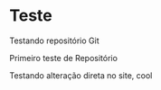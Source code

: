 # Teste
Testando repositório Git

Primeiro teste de Repositório

Testando alteração direta no site, cool
